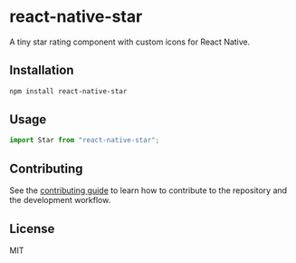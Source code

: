 # react-native-star

A tiny star rating component with custom icons for React Native.

## Installation

```sh
npm install react-native-star
```

## Usage

```js
import Star from "react-native-star";
```

## Contributing

See the [contributing guide](CONTRIBUTING.md) to learn how to contribute to the repository and the development workflow.

## License

MIT

<!--

git commit -m "your-msg" --no-verify

Get started with the project:

  $ yarn

Run the example app on iOS:

  $ yarn example ios

Run the example app on Android:

  $ yarn example android

https://reactnative.dev/docs/running-on-device

-->
